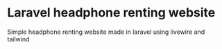 # Laravel headphone renting website
 Simple headphone renting website made in laravel using livewire and tailwind
